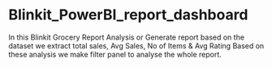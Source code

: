 # Blinkit_PowerBI_report_dashboard
In this Blinkit Grocery Report 
Analysis or Generate report based on the dataset 
we extract total sales, Avg Sales, No of Items & Avg Rating
Based on these analysis we make filter panel to analyse the whole report.
